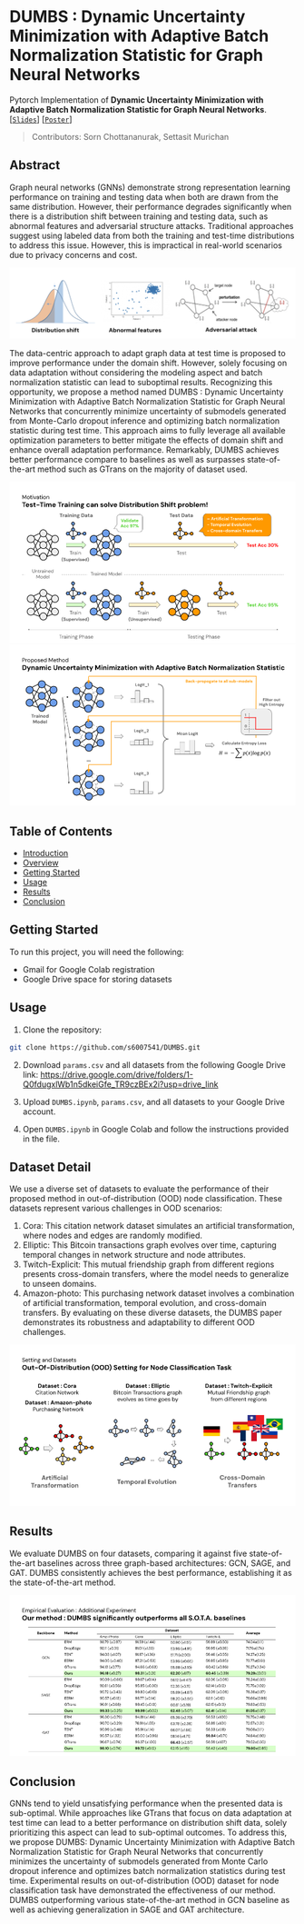 # DUMBS : Dynamic Uncertainty Minimization with Adaptive Batch Normalization Statistic for Graph Neural Networks
Pytorch Implementation of **Dynamic Uncertainty Minimization with Adaptive Batch Normalization Statistic for Graph Neural Networks**.  
[[`Slides`](https://docs.google.com/presentation/d/1X7cJNbXaqk6-9NBSExkchBZyqPiScSFkYyTh7psmw0U/edit?usp=sharing)]
[[`Poster`](https://github.com/s6007541/DUMBS/blob/main/pdf_files/DUMBS_poster.pdf)] 

> Contributors: Sorn Chottananurak, Settasit Murichan


## Abstract
Graph neural networks (GNNs) demonstrate strong representation learning performance on training and testing data when both are drawn from the same distribution. However, their performance degrades significantly when there is a distribution shift between training and testing data, such as abnormal features and adversarial structure attacks. Traditional approaches suggest using labeled data from both the training and test-time distributions to address this issue. However, this is impractical in real-world scenarios due to privacy concerns and cost. 
<p align="center">
<img src="image/motivation.png">
</p>
The data-centric approach to adapt graph data at test time is proposed to improve performance under the domain shift.  However, solely focusing on data adaptation without considering the modeling aspect and batch normalization statistic can lead to suboptimal results. Recognizing this opportunity, we propose a method named DUMBS : Dynamic Uncertainty Minimization with Adaptive Batch Normalization Statistic for Graph Neural Networks that concurrently minimize uncertainty of submodels generated from Monte-Carlo dropout inference and optimizing batch normalization statistic during test time. This approach aims to fully leverage all available optimization parameters to better mitigate the effects of domain shift and enhance overall adaptation performance. Remarkably, DUMBS achieves better performance compare to baselines as well as surpasses state-of-the-art method such as GTrans on the majority of dataset used.
<p align="center">
<img src="image/tta.png">
<img src="image/DUMBS.png">
</p>

## Table of Contents

- [Introduction](#introduction)
- [Overview](#overview)
- [Getting Started](#getting-started)
- [Usage](#usage)
- [Results](#results)
- [Conclusion](#conclusion)

## Getting Started

To run this project, you will need the following:

- Gmail for Google Colab registration
- Google Drive space for storing datasets

## Usage

1. Clone the repository:

```bash
git clone https://github.com/s6007541/DUMBS.git
```

2. Download `params.csv` and all datasets from the following Google Drive link: https://drive.google.com/drive/folders/1-Q0fdugxlWb1n5dkeiGfe_TR9czBEx2i?usp=drive_link

3. Upload `DUMBS.ipynb`, `params.csv`, and all datasets to your Google Drive account.

4. Open `DUMBS.ipynb` in Google Colab and follow the instructions provided in the file.

## Dataset Detail
We use a diverse set of datasets to evaluate the performance of their proposed method in out-of-distribution (OOD) node classification. These datasets represent various challenges in OOD scenarios:

1. Cora: This citation network dataset simulates an artificial transformation, where nodes and edges are randomly modified.
2. Elliptic: This Bitcoin transactions graph evolves over time, capturing temporal changes in network structure and node attributes.
3. Twitch-Explicit: This mutual friendship graph from different regions presents cross-domain transfers, where the model needs to generalize to unseen domains.
4. Amazon-photo: This purchasing network dataset involves a combination of artificial transformation, temporal evolution, and cross-domain transfers.
By evaluating on these diverse datasets, the DUMBS paper demonstrates its robustness and adaptability to different OOD challenges.

<p align="center">
<img src="image/datasets.png">
</p>

## Results
We evaluate DUMBS on four datasets, comparing it against five state-of-the-art baselines across three graph-based architectures: GCN, SAGE, and GAT. DUMBS consistently achieves the best performance, establishing it as the state-of-the-art method.
<p align="center">
<img src="image/results.png">
</p>

## Conclusion
GNNs tend to yield unsatisfying performance when the presented data is sub-optimal. While approaches like GTrans that focus on data adaptation at test time can lead to a better performance on distribution shift data, solely prioritizing this aspect can lead to sub-optimal outcomes. To address this, we propose DUMBS: Dynamic Uncertainty Minimization with Adaptive Batch Normalization Statistic for Graph Neural Networks that concurrently minimizes the uncertainty of submodels generated from Monte Carlo dropout inference and optimizes batch normalization statistics during test time. Experimental results on out-of-distribution (OOD) dataset for node classification task have demonstrated the effectiveness of our method. DUMBS outperforming various state-of-the-art method in GCN baseline as well as achieving generalization in SAGE and GAT architecture.
